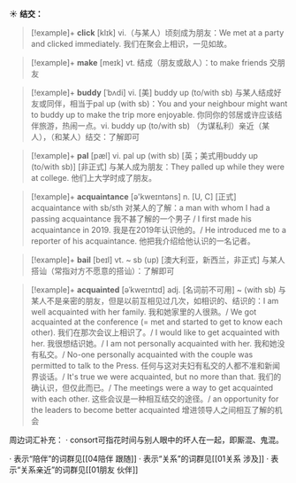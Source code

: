 ☀ <span class="category">**结交：**</span>
>[!example]+ <span class="vocabulary">**click**</span> [klɪk] 
> <span class="definition">vi.（与某人）顷刻成为朋友：</span>We met at a party and clicked immediately. 我们在聚会上相识，一见如故。

>[!example]+ <span class="vocabulary">**make**</span> [meɪk] 
> <span class="definition">vt. 结成（朋友或敌人）：</span>to make friends 交朋友
       
>[!example]+ <span class="vocabulary">**buddy**</span> [ˈbʌdi]
> <span class="definition">vi. [美] buddy up (to/with sb) 与某人结成好友或同伴，相当于pal up (with sb)：</span>You and your neighbour might want to buddy up to make the trip more enjoyable. 你同你的邻居或许应该结伴旅游，热闹一点。<span class="definition">vi. buddy up (to/with sb) （为谋私利）亲近（某人），（和某人）结交：</span>了解即可
           
>[!example]+ <span class="vocabulary">**pal**</span> [pæl]
> <span class="definition">vi. pal up (with sb) [英；美式用buddy up (to/with sb)] [非正式] 与某人成为朋友：</span>They palled up while they were at college. 他们上大学时成了朋友。

>[!example]+ <span class="vocabulary">**acquaintance**</span> [ə'kweɪntəns] 
> <span class="definition">n. [U, C] [正式] acquaintance with sb/sth 对某人的了解：</span>a man with whom I had a passing acquaintance 我不甚了解的一个男子 / I first made his acquaintance in 2019. 我是在2019年认识他的。/ He introduced me to a reporter of his acquaintance. 他把我介绍给他认识的一名记者。

>[!example]+ <span class="vocabulary">**bail**</span> [beɪl]
> <span class="definition">vt. ~ sb (up) [澳大利亚，新西兰，非正式] 与某人搭讪（常指对方不愿意的搭讪）：</span>了解即可
           
>[!example]+ <span class="vocabulary">**acquainted**</span> [əˈkweɪntɪd]
> <span class="definition">adj. [名词前不可用] ~ (with sb) 与某人不是亲密的朋友，但是以前互相见过几次，如相识的、结识的：</span>I am well acquainted with her family. 我和她家里的人很熟。/ We got acquainted at the conference (= met and started to get to know each other). 我们在那次会议上相识了。/ I would like to get acquainted with her. 我很想结识她。/ I am not personally acquainted with her. 我和她没有私交。/ No-one personally acquainted with the couple was permitted to talk to the Press. 任何与这对夫妇有私交的人都不准和新闻界谈话。/ It's true we were acquainted, but no more than that. 我们的确认识，但仅此而已。/ The meetings were a way to get acquainted with each other. 这些会议是一种相互结交的途径。/ an opportunity for the leaders to become better acquainted 增进领导人之间相互了解的机会

周边词汇补充：
· consort可指花时间与别人眼中的坏人在一起，即厮混、鬼混。

· 表示“陪伴”的词群见[[04陪伴 跟随]]
· 表示“关系”的词群见[[01关系 涉及]]
· 表示“关系亲近”的词群见[[01朋友 伙伴]]